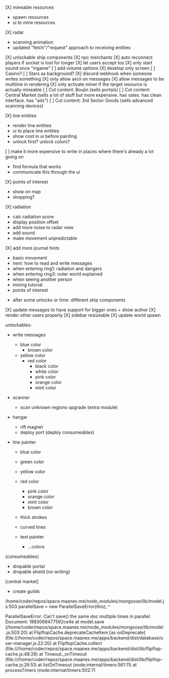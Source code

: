 [X] mineable resources
  + spawn resources
  + ui to mine resources

[X] radar
  + scanning animation
  + updated "fetch"/"request" approach to receiving entities

[X] unlockable ship components
[X] npc merchants
[X] auto reconnect players if socket is lost for longer
[X] let users accept tos
[X] only start sound once "ingame"
[ ] add volume options
[X] desktop only screen
[ ] Casino?
[ ] Stars as background?
[X] discord webhook when someone writes something
[X] only allow ascii on messages
[X] allow messages to be multiline in rendering
[X] only activate miner if the target resource is actually mineable
[ ] Cut content: Boujin (sells portals)
[ ] Cut content: Central Market (sells a lot of stuff but more expensive. has sales. has clean interface. has "ads")
[ ] Cut content: 3rd Sector Goods (sells advanced scanning devices)

[X] line entities
  + render line entities
  + ui to place line entities
  + show cost in ui before painting
  + unlock first? unlock colors?

[ ] make it more expensive to write in places where there's already a lot going on
  * find formula that works
  * communicate this through the ui

[X] points of interest
  + show on map
  + shopping?

[X] radiation
  + calc radiation score
  + display position offset
  + add more noise to radar view
  + add sound
  + make movement unpredictable

[X] add more journal hints
  + basic movement
  + next: how to read and write messages
  + when entering ring1: radiation and dangers
  + when entering ring3: outer world explained
  + when seeing another person
  + mining tutorial
  + points of interest
  * after some unlocks or time: different ship components

[X] update messages to have support for bigger ones + show author
[X] render other users properly
[X] sidebar resizeable
[X] update world spawn






unlockables:

- write messages
  * blue color
    * brown color
  * yellow color
    * red color
      * black color
      * white color
      * pink color
      * orange color
      * mint color

- scanner
  * scan unknown regions upgrade (extra module)

* hangar
  * rift magnet
  * deploy port (deploy consumeables)

* line painter
  * blue color
  * green color
  * yellow color
  * red color
    * pink color
    * orange color
    * mint color
    * brown color
  * thick strokes
  * curved lines

  * text painter
    * ...colors

(consumeables)
  + dropable portal
  + dropable shield (no writing)

[central market]
  + create guilds












/home/coder/repos/space.maanex.me/node_modules/mongoose/lib/model.js:503
    parallelSave = new ParallelSaveError(this);
                   ^

ParallelSaveError: Can't save() the same doc multiple times in parallel. Document: 1883068477592ce4e
    at model.save (/home/coder/repos/space.maanex.me/node_modules/mongoose/lib/model.js:503:20)
    at FlipflopCache.deprecateCacheItem [as onDeprecate] (file:///home/coder/repos/space.maanex.me/apps/backend/dist/database/user-manager.js:22:20)
    at FlipflopCache.collect (file:///home/coder/repos/space.maanex.me/apps/backend/dist/lib/flipflop-cache.js:48:26)
    at Timeout._onTimeout (file:///home/coder/repos/space.maanex.me/apps/backend/dist/lib/flipflop-cache.js:26:51)
    at listOnTimeout (node:internal/timers:561:11)
    at processTimers (node:internal/timers:502:7)
